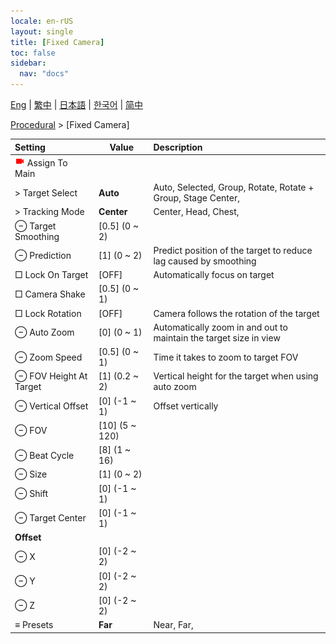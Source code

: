```yaml
---
locale: en-rUS
layout: single
title: [Fixed Camera]
toc: false
sidebar:
  nav: "docs"
---
```

[Eng](/dancexr/menu/2025.4/motion/fixed_camera) | [繁中](/tw/dancexr/menu/2025.4/motion/fixed_camera) | [日本語](/jp/dancexr/menu/2025.4/motion/fixed_camera) | [한국어](/kr/dancexr/menu/2025.4/motion/fixed_camera) | [简中](/zh/dancexr/menu/2025.4/motion/fixed_camera)

[Procedural](../menu#Procedural) > [Fixed Camera]



| Setting | Value | Description |
| :--- | --- | :--- |
| <img src="/images/icon/ic_videocam.png" alt="videocam icon"/> Assign To Main|| 
|  > Target Select| **Auto** | Auto, Selected, Group, Rotate, Rotate + Group, Stage Center,  |
|  > Tracking Mode| **Center** | Center, Head, Chest,  |
|  ⊖ Target Smoothing| [0.5] (0 ~ 2) | 
|  ⊖ Prediction| [1] (0 ~ 2) | Predict position of the target to reduce lag caused by smoothing
|  □ Lock On Target| [OFF] | Automatically focus on target
|  □ Camera Shake| [0.5] (0 ~ 1) | 
|  □ Lock Rotation| [OFF] | Camera follows the rotation of the target
|  ⊖ Auto Zoom| [0] (0 ~ 1) | Automatically zoom in and out to maintain the target size in view
|  ⊖ Zoom Speed| [0.5] (0 ~ 1) | Time it takes to zoom to target FOV
|  ⊖ FOV Height At Target| [1] (0.2 ~ 2) | Vertical height for the target when using auto zoom
|  ⊖ Vertical Offset| [0] (-1 ~ 1) | Offset vertically
|  ⊖ FOV| [10] (5 ~ 120) | 
|  ⊖ Beat Cycle| [8] (1 ~ 16) | 
|  ⊖ Size| [1] (0 ~ 2) | 
|  ⊖ Shift| [0] (-1 ~ 1) | 
|  ⊖ Target Center| [0] (-1 ~ 1) | 
|  **Offset**|| 
|  ⊖ X| [0] (-2 ~ 2) | 
|  ⊖ Y| [0] (-2 ~ 2) | 
|  ⊖ Z| [0] (-2 ~ 2) | 
|  ≡ Presets| **Far** | Near, Far,  |

